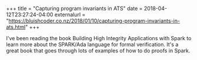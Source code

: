 +++
title = "Capturing program invariants in ATS"
date = 2018-04-12T23:27:24-04:00
externalurl = "https://bluishcoder.co.nz/2018/01/10/capturing-program-invariants-in-ats.html"
+++

I've been reading the book Building High Integrity Applications with Spark to learn more about the SPARK/Ada language for formal verification. It's a great book that goes through lots of examples of how to do proofs in Spark.